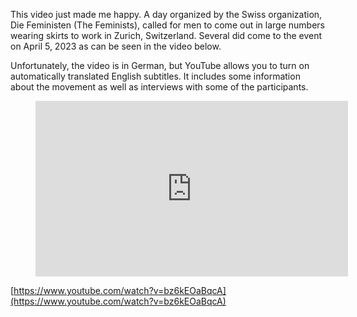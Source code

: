 This video just made me happy. A day organized by the Swiss organization, Die Feministen (The Feminists), called for men to come out in large numbers wearing skirts to work in Zurich, Switzerland. Several did come to the event on April 5, 2023 as can be seen in the video below.

Unfortunately, the video is in German, but YouTube allows you to turn on automatically translated English subtitles. It includes some information about the movement as well as interviews with some of the participants.

<figure><div class="wp-block-embed__wrapper"><iframe loading="lazy" title="Erster Rethink Masculinity Day - Zürich, 05.April 2023" width="500" height="281" src="https://www.youtube.com/embed/bz6kEOaBqcA?feature=oembed" frameborder="0" allow="accelerometer; autoplay; clipboard-write; encrypted-media; gyroscope; picture-in-picture; web-share" referrerpolicy="strict-origin-when-cross-origin" allowfullscreen=""></iframe></div></figure>

[https://www.youtube.com/watch?v=bz6kEOaBqcA](https://www.youtube.com/watch?v=bz6kEOaBqcA)